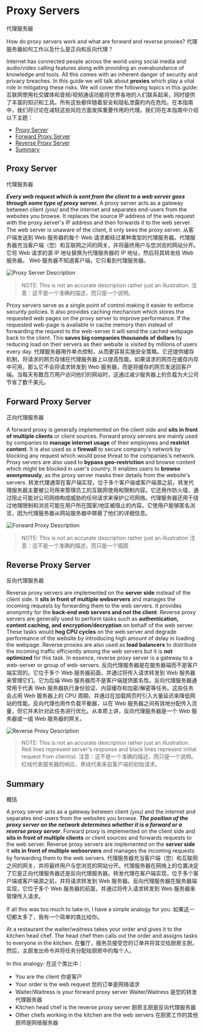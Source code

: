 # Proxy Servers
代理服务器

How do proxy servers work and what are forward and reverse proxies?
代理服务器如何工作以及什么是正向和反向代理？

Internet has connected people across the world using social media and audio/video calling features along with providing an overabundance of knowledge and tools. All this comes with an inherent danger of security and privacy breaches. In this guide we will talk about **proxies** which play a vital role in mitigating these risks. We will cover the following topics in this guide:
互联网使用社交媒体和音频/视频通话功能将世界各地的人们联系起来，同时提供了丰富的知识和工具。所有这些都伴随着安全和隐私泄露的内在危险。在本指南中，我们将讨论在减轻这些风险方面发挥重要作用的代理。我们将在本指南中介绍以下主题：

- [Proxy Server](https://roadmap.sh/guides/proxy-servers#proxy-server)
- [Forward Proxy Server](https://roadmap.sh/guides/proxy-servers#forward-proxy-server)
- [Reverse Proxy Server](https://roadmap.sh/guides/proxy-servers#reverse-proxy-server)
- [Summary](https://roadmap.sh/guides/proxy-servers#summary)

## Proxy Server
代理服务器

**_Every web request which is sent from the client to a web server goes through some type of proxy server._** A proxy server acts as a gateway between client _(you)_ and the internet and separates end-users from the websites you browse. It replaces the source IP address of the web request with the proxy server's IP address and then forwards it to the web server. The web server is unaware of the client, it only sees the proxy server.
从客户端发送到 Web 服务器的每个 Web 请求都经过某种类型的代理服务器。代理服务器充当客户端（您）和互联网之间的网关，并将最终用户与您浏览的网站分开。它将 Web 请求的源 IP 地址替换为代理服务器的 IP 地址，然后将其转发给 Web 服务器。 Web 服务器不知道客户端，它只看到代理服务器。

![Proxy Server Description](https://roadmap.sh/guides/proxy/proxy-example.png)

> NOTE: This is not an accurate description rather just an illustration.
> 注意：这不是一个准确的描述，而只是一个说明。

Proxy servers serve as a single point of control making it easier to enforce security policies. It also provides caching mechanism which stores the requested web pages on the proxy server to improve performance. If the requested web-page is available in cache memory then instead of forwarding the request to the web-server it will send the cached webpage back to the client. This **saves big companies thousands of dollars** by reducing load on their servers as their website is visited by millions of users every day.
代理服务器用作单点控制，从而更容易实施安全策略。它还提供缓存机制，将请求的网页存储在代理服务器上以提高性能。如果请求的网页在缓存内存中可用，那么它不会将请求转发到 Web 服务器，而是将缓存的网页发送回客户端。当每天有数百万用户访问他们的网站时，这通过减少服务器上的负载为大公司节省了数千美元。

## Forward Proxy Server
正向代理服务器

A forward proxy is generally implemented on the client side and **sits in front of multiple clients** or client sources. Forward proxy servers are mainly used by companies to **manage internet usage** of their employees and **restrict content**. It is also used as a **firewall** to secure company's network by blocking any request which would pose threat to the companies's network. Proxy servers are also used to **bypass geo-restriction** and browse content which might be blocked in user's country. It enables users to **browse anonymously**, as the proxy server masks their details from the website's servers.
转发代理通常在客户端实现，位于多个客户端或客户端源之前。转发代理服务器主要被公司用来管理员工的互联网使用和限制内容。它还用作防火墙，通过阻止可能对公司网络构成威胁的任何请求来保护公司网络。代理服务器还用于绕过地理限制和浏览可能在用户所在国家/地区被阻止的内容。它使用户能够匿名浏览，因为代理服务器从网站服务器中屏蔽了他们的详细信息。

![Forward Proxy Description](https://roadmap.sh/guides/proxy/forward-proxy.png)

> NOTE: This is not an accurate description rather just an illustration
> 注意：这不是一个准确的描述，而只是一个插图

## Reverse Proxy Server
反向代理服务器

Reverse proxy servers are implemented on the **server side** instead of the client side. It **sits in front of multiple webservers** and manages the incoming requests by forwarding them to the web servers. It provides anonymity for the **back-end web servers and not the client**. Reverse proxy servers are generally used to perform tasks such as **authentication, content caching, and encryption/decryption** on behalf of the web server. These tasks would **hog CPU cycles** on the web server and degrade performance of the website by introducing high amount of delay in loading the webpage. Reverse proxies are also used as **load balancers** to distribute the incoming traffic efficiently among the web servers but it is **not optimized** for this task. In essence, reverse proxy server is a gateway to a web-server or group of web-servers.
反向代理服务器是在服务器端而不是客户端实现的。它位于多个 Web 服务器前面，并通过将传入请求转发到 Web 服务器来管理它们。它为后端 Web 服务器而不是客户端提供匿名性。反向代理服务器通常用于代表 Web 服务器执行身份验证、内容缓存和加密/解密等任务。这些任务会占用 Web 服务器上的 CPU 周期，并通过在加载网页时引入大量延迟来降低网站的性能。反向代理也用作负载平衡器，以在 Web 服务器之间有效地分配传入流量，但它并未针对此任务进行优化。从本质上讲，反向代理服务器是一个 Web 服务器或一组 Web 服务器的网关。

![Reverse Proxy Description](https://roadmap.sh/guides/proxy/reverse-proxy.png)

> NOTE: This is not an accurate description rather just an illustration. Red lines represent server's response and black lines represent initial request from client(s).
> 注意：这不是一个准确的描述，而只是一个说明。红线代表服务器的响应，黑线代表来自客户端的初始请求。

## Summary
概括

A proxy server acts as a gateway between client _(you)_ and the internet and separates end-users from the websites you browse. **_The position of the proxy server on the network determines whether it is a forward or a reverse proxy server_**. Forward proxy is implemented on the client side and **sits in front of multiple clients** or client sources and forwards requests to the web server. Reverse proxy servers are implemented on the **server side** it **sits in front of multiple webservers** and manages the incoming requests by forwarding them to the web servers.
代理服务器充当客户端（您）和互联网之间的网关，并将最终用户与您浏览的网站分开。代理服务器在网络上的位置决定了它是正向代理服务器还是反向代理服务器。转发代理在客户端实现，位于多个客户端或客户端源之前，并将请求转发到 Web 服务器。反向代理服务器在服务器端实现，它位于多个 Web 服务器的前面，并通过将传入请求转发到 Web 服务器来管理传入请求。

If all this was too much to take in, I have a simple analogy for you.
如果这一切都太多了，我有一个简单的类比给你。

At a restaurant the waiter/waitress takes your order and gives it to the kitchen head chef. The head chef then calls out the order and assigns tasks to everyone in the kitchen.
在餐厅，服务员接受您的订单并将其交给厨房主厨。然后，主厨发出命令并将任务分配给厨房中的每个人。

In this analogy:
在这个类比中：

- You are the client
你是客户
- Your order is the web request
您的订单是网络请求
- Waiter/Waitress is your forward proxy server
Waiter/Waitress 是您的转发代理服务器
- Kitchen head chef is the reverse proxy server
厨房主厨是反向代理服务器
- Other chefs working in the kitchen are the web servers
在厨房工作的其他厨师是网络服务器

